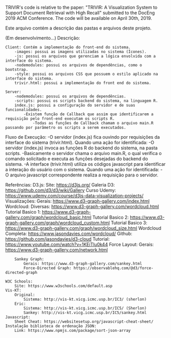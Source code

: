 TRIVIR's code is relative to the paper: "TRIVIR: A Visualization System to Support Document Retrieval
with High Recall" submitted to the DocEng 2019 ACM Conference.
The code will be available on April 30th, 2019.

Este arquivo contém a descrição das pastas e arquivos deste projeto.

(Em desenvolvimento...)
Descrição:

	Client: Contém a implementação do front-end do sistema.
		-images: possui as imagens utilizadas no sistema (Ícones).
		-js: possui os arquivos que gerenciam a lógica envolvida com a interface do sistema.
		-nodemodules: possui os arquivos de dependências, como o bootstrap.
		-style: possui os arquivos CSS que possuem o estilo aplicado na interface do sistema.
		trivir.html: possui a implementação do front end do sistema.

	Server:
		-nodemodules: possui os arquivos de dependências.
		-scripts: possui os scripts backend do sistema, na linguagem R.
		index.js: possui a configuração do servidor e de suas funcionalidades.
			-Existem função de Callback que assim que identificarem a requisição pelo front-end executam os scripts R.
				-Todas as funções de Callback chamam o arquivo main.R passando por parâmetro os scripts a serem executados.

Fluxo de Execução:
	-O servidor (index.js) fica ouvindo por requisições da interface do sistema (trivir.html).
		Quando uma ação for identificada:
			-O servidor (index.js) invoca as funções R do backend do sistema, na pasta scripts.
			-Basicamente o servidor chama o arquivo main.R, o qual verifica o comando solicitado e executa as funções desejadas do backend do sistema.
	-A interface (trivir.html) utiliza os códigos javascript para identificar a interação do usuário com o sistema.
		Quando uma ação for identificada:
			-O arquivo javascript correspondente realiza a requisição para o servidor.

Referências:
	D3.js:
		Site: https://d3js.org/
		Galeria D3: https://github.com/d3/d3/wiki/Gallery
		Curso Udemy: https://www.udemy.com/course/d3js-data-visualization-projects/
	Visualizações:
		Gerais: https://www.d3-graph-gallery.com/index.html
		Wordcloud:
			Diversas: https://www.d3-graph-gallery.com/wordcloud.html
			Tutorial Basico 1: https://www.d3-graph-gallery.com/graph/wordcloud_basic.html
			Tutorial Basico 2: https://www.d3-graph-gallery.com/graph/wordcloud_custom.html
			Tutorial Basico 3: https://www.d3-graph-gallery.com/graph/wordcloud_size.html
			Wordcloud Completa: https://www.jasondavies.com/wordcloud/
				Github: https://github.com/jasondavies/d3-cloud
				Tutorial: https://www.youtube.com/watch?v=1KEiTIu0k44
		Force Layout:
			Gerais: https://www.d3-graph-gallery.com/network.html

		Sankey Graph:
			Gerais: https://www.d3-graph-gallery.com/sankey.html
			Force-Directed Graph: https://observablehq.com/@d3/force-directed-graph

	W3C Schools:
		Site: https://www.w3schools.com/default.asp
	Vis-KT:
		Original:
			Sistema: http://vis-kt.vicg.icmc.usp.br/IC3/ (sherlon)
		Eric: 
			Sistema: http://vis-kt.vicg.icmc.usp.br/IC5/ (Sherlon)
			Sankey: http://vis-kt.vicg.icmc.usp.br/IC5/sankey.html
	Javascript:
		Sheet Cheat: https://websitesetup.org/javascript-cheat-sheet/
	Instalação biblioteca de ordenação JSON:
		Link: https://www.npmjs.com/package/sort-json-array
